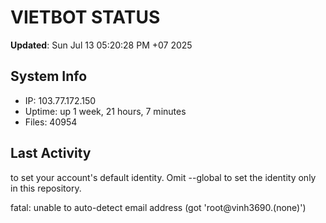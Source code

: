 # VIETBOT STATUS
**Updated**: Sun Jul 13 05:20:28 PM +07 2025

## System Info
- IP: 103.77.172.150
- Uptime: up 1 week, 21 hours, 7 minutes
- Files: 40954

## Last Activity

to set your account's default identity.
Omit --global to set the identity only in this repository.

fatal: unable to auto-detect email address (got 'root@vinh3690.(none)')
